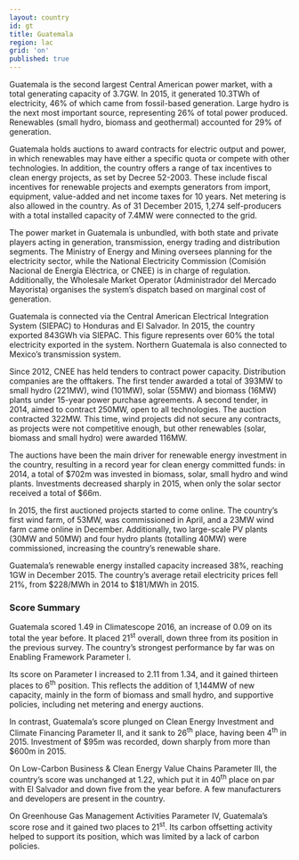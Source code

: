 ```yaml
---
layout: country
id: gt
title: Guatemala
region: lac
grid: 'on'
published: true
---
```


Guatemala is the second largest Central American power market, with a total generating capacity of 3.7GW. In 2015, it generated 10.3TWh of electricity, 46% of which came from fossil-based generation. Large hydro is the next most important source, representing 26% of total power produced. Renewables (small hydro, biomass and geothermal) accounted for 29% of generation.

Guatemala holds auctions to award contracts for electric output and power, in which renewables may have either a specific quota or compete with other technologies. In addition, the country offers a range of tax incentives to clean energy projects, as set by Decree 52-2003. These include fiscal incentives for renewable projects and exempts generators from import, equipment, value-added and net income taxes for 10 years.
Net metering is also allowed in the country. As of 31 December 2015, 1,274 self-producers with a total installed capacity of 7.4MW were connected to the grid.

The power market in Guatemala is unbundled, with both state and private players acting in generation, transmission, energy trading and distribution segments. The Ministry of Energy and Mining oversees planning for the electricity sector, while the National Electricity Commission (Comisión Nacional de Energía Eléctrica, or CNEE) is in charge of regulation. Additionally, the Wholesale Market Operator (Administrador del Mercado Mayorista) organises the system’s dispatch based on marginal cost of generation.

Guatemala is connected via the Central American Electrical Integration System (SIEPAC) to Honduras and El Salvador. In 2015, the country exported 843GWh via SIEPAC. This figure represents over 60% the total electricity exported in the system. Northern Guatemala is also connected to Mexico’s transmission system.

Since 2012, CNEE has held tenders to contract power capacity. Distribution companies are the offtakers. The first tender awarded a total of 393MW to small hydro (221MW), wind (101MW), solar (55MW) and biomass (16MW) plants under 15-year power purchase agreements. A second tender, in 2014, aimed to contract 250MW, open to all technologies. The auction contracted 322MW. This time, wind projects did not secure any contracts, as projects were not competitive enough, but other renewables (solar, biomass and small hydro) were awarded 116MW.

The auctions have been the main driver for renewable energy investment in the country, resulting in a record year for clean energy committed funds: in 2014, a total of $702m was invested in biomass, solar, small hydro and wind plants. Investments decreased sharply in 2015, when only the solar sector received a total of $66m.

In 2015, the first auctioned projects started to come online. The country’s first wind farm, of 53MW, was commissioned in April, and a 23MW wind farm came online in December. Additionally, two large-scale PV plants (30MW and 50MW) and four hydro plants (totalling 40MW) were commissioned, increasing the country’s renewable share.

Guatemala’s renewable energy installed capacity increased 38%, reaching 1GW in December 2015. The country’s average retail electricity prices fell 21%, from $228/MWh in 2014 to $181/MWh in 2015.


### Score Summary

Guatemala scored 1.49 in Climatescope 2016, an increase of 0.09 on its total the year before. It placed 21<sup>st</sup> overall, down three from its position in the previous survey. The country’s strongest performance by far was on Enabling Framework Parameter I.

Its score on Parameter I increased to 2.11 from 1.34, and it gained thirteen places to 6<sup>th</sup> position. This reflects the addition of 1,144MW of new capacity, mainly in the form of biomass and small hydro, and supportive policies, including net metering and energy auctions.

In contrast, Guatemala’s score plunged on Clean Energy Investment and Climate Financing Parameter II, and it sank to 26<sup>th</sup> place, having been 4<sup>th</sup> in 2015. Investment of $95m was recorded, down sharply from more than $600m in 2015. 

On Low-Carbon Business & Clean Energy Value Chains Parameter III, the country’s score was unchanged at 1.22, which put it in 40<sup>th</sup> place on par with El Salvador and down five from the year before. A few manufacturers and developers are present in the country.

On Greenhouse Gas Management Activities Parameter IV, Guatemala’s score rose and it gained two places to 21<sup>st</sup>. Its carbon offsetting activity helped to support its position, which was limited by a lack of carbon policies.
